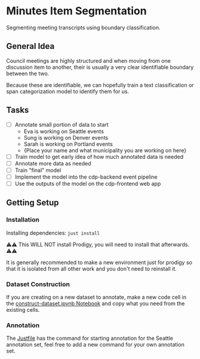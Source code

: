 # Minutes Item Segmentation

Segmenting meeting transcripts using boundary classification.

## General Idea

Council meetings are highly structured and when moving from one discussion item
to another, their is usually a very clear identifiable boundary between the two.

Because these are identifiable, we can hopefully train a text classification or
span categorization model to identify them for us.

## Tasks

* [ ] Annotate small portion of data to start
  * Eva is working on Seattle events
  * Sung is working on Denver events
  * Sarah is working on Portland events
  * {Place your name and what municipality you are working on here}
* [ ] Train model to get early idea of how much annotated data is needed
* [ ] Annotate more data as needed
* [ ] Train "final" model
* [ ] Implement the model into the cdp-backend event pipeline
* [ ] Use the outputs of the model on the cdp-frontend web app

## Getting Setup

### Installation

Installing dependencies: `just install`

⚠️⚠️ This WILL NOT install Prodigy, you will need to install that afterwards. ⚠️⚠️

It is generally recommended to make a new environment just for prodigy so that
it is isolated from all other work and you don't need to reinstall it.

### Dataset Construction

If you are creating on a new dataset to annotate, make a new code cell in the
[construct-dataset.ipynb Notebook](./construct-dataset.ipynb) and copy what you need
from the existing cells.

### Annotation

The [Justfile](./Justfile) has the command for starting annotation for the Seattle
annotation set, feel free to add a new command for your own annotation set.
